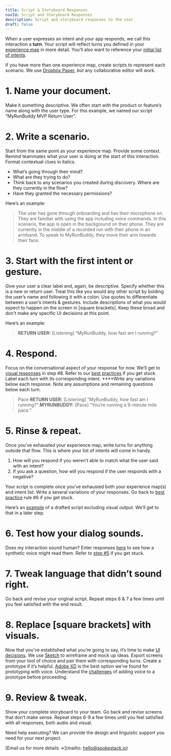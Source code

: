 ```yaml
---
title: Script & Storyboard Responses
navId: Script and Storyboard Responses
description: Script and storyboard responses to the user.
draft: false
---
```


When a user expresses an intent and your app responds, we call this interaction a **turn**. Your script will reflect turns you defined in your [experience map](/docs/Design/map-out-integration) in more detail. You’ll also want to reference your [initial list of intents](/docs/Design/map-out-integration).

If you have more than one experience map, create scripts to represent each scenario. We use [Dropbox Paper](https://www.dropbox.com/paper), but any collaborative editor will work.

# **1. Name your document.**

Make it something descriptive. We often start with the product or feature’s name along with the user type. For this example, we named our script “MyRunBuddy MVP Return User”.

# **2. Write a scenario.**

Start from the same point as your experience map. Provide some context. Remind teammates what your user is doing at the start of this interaction. Format contextual clues in italics.

- What’s going through their mind?
- What are they trying to do?
- Think back to any scenarios you created during discovery. Where are they currently in the flow?
- Have they granted the necessary permissions?

Here’s an example:

> The user has gone through onboarding and has their microphone on. They are familiar with using the app including voice commands. In this scenario, the app is open in the background on their phone. They are currently in the middle of a recorded run with their phone in an armband. To speak to MyRunBuddy, they move their arm towards their face.

# **3. Start with the first intent or gesture.**

Give your user a clear label and, again, be descriptive. Specify whether this is a new or return user. Treat this like you would any other script by bolding the user’s name and following it with a colon. Use quotes to differentiate between a user’s intents & gestures. Include descriptions of what you would expect to happen on the screen in [square brackets]. Keep these broad and don't make any specific UI decisions at this point.

Here’s an example:

> **RETURN USER:** [Listening] “MyRunBuddy, how fast am I running?”

# **4. Respond.**

Focus on the conversational aspect of your response for now. We’ll get to [visual responses](/docs/Design/tips-for-designing-visual-output) in step #8. Refer to our [best practices](/docs/Design/tips-for-writing-dialog) if you get stuck. Label each turn with its corresponding intent. \*\*\*\*Write any variations below each response. Note any assumptions and remaining questions below each turn.

> Pace
> **RETURN USER:** [Listening] “MyRunBuddy, how fast am I running?”
> **MYRUNBUDDY:** [Pace] “You’re running a 9-minute mile pace.”

# **5. Rinse & repeat.**

Once you’ve exhausted your experience map, write turns for anything outside that flow. This is where your list of intents will come in handy.

1. How will you respond if you weren’t able to match what the user said with an intent?
2. If you ask a question, how will you respond if the user responds with a negative?

Your script is complete once you’ve exhausted both your experience map(s) and intent list. Write a several variations of your responses. Go back to [best practice](/docs/Design/tips-for-writing-dialog) rule #6 if you get stuck.

Here’s an [example](https://www.dropbox.com/scl/fi/0weo35v72i901bynq2j8o/MyRunBuddy-MVP-Return-User-PUBLIC.paper?dl=0&rlkey=mzwmhjl00xznfaxxxo17kjjz1) of a drafted script excluding visual output. We’ll get to that in a later step.

# **6. Test how your dialog sounds.**

Does my interaction sound human? Enter responses [here](https://labs.spokestack.io/) to see how a synthetic voice might read them. Refer to [step #5](/docs/Design/tips-for-writing-dialog) if you get stuck.

# **7. Tweak language that didn’t sound right.**

Go back and revise your original script. Repeat steps 6 & 7 a few times until you feel satisfied with the end result.

# **8. Replace [square brackets] with visuals.**

Now that you’ve established what you’re going to say, it’s time to make [UI decisions](/docs/Design/tips-for-designing-visual-output). We use [Sketch](https://www.sketch.com/) to wireframe and mock up ideas. Export screens from your tool of choice and pair them with corresponding turns.
Create a prototype if it’s helpful. [Adobe XD](https://www.adobe.com/products/xd.html) is the best option we’ve found for prototyping with voice. Understand the [challenges](/docs/Design/test-with-real-people) of adding voice to a prototype before proceeding.

# **9. Review & tweak.**

Show your complete storyboard to your team. Go back and revise screens that don’t make sense. Repeat steps 6-9 a few times until you feel satisfied with all responses, both audio and visual.

Need help executing? We can provide the design and linguistic support you need for your next project.

[Email us for more details →](mailto: hello@spokestack.io)
